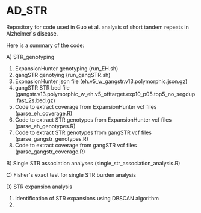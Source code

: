# AD_STR

Repository for code used in Guo et al. analysis of short tandem repeats in Alzheimer's disease.

Here is a summary of the code:

A) STR_genotyping
 1) ExpansionHunter genotyping (run_EH.sh)
 2) gangSTR genotying (run_gangSTR.sh)
 3) ExpnasionHunter json file (eh.v5_w_gangstr.v13.polymorphic.json.gz)
 4) gangSTR STR bed file (gangstr.v13.polymorphic_w_eh.v5_offtarget.exp10_p05.top5_no_segdup.fast_2s.bed.gz)
 5) Code to extract coverage from ExpansionHunter vcf files (parse_eh_coverage.R)
 6) Code to extract STR genotypes from ExpansionHunter vcf files (parse_eh_genotypes.R)
 7) Code to extract STR genotypes from gangSTR vcf files (parse_gangstr_genotypes.R)
 8) Code to extract coverage from gangSTR vcf files (parse_gangstr_coverage.R)

B) Single STR association analyses (single_str_association_analysis.R)

C) Fisher's exact test for single STR burden analysis

D) STR expansion analysis
  1) Identification of STR expansions using DBSCAN algorithm
  2) 
